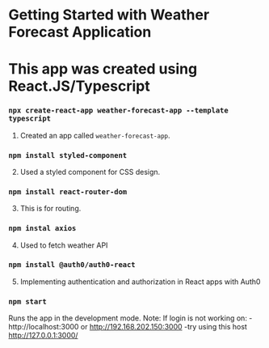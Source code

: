 # Getting Started with Weather Forecast Application

# This app was created using React.JS/Typescript

### `npx create-react-app weather-forecast-app --template typescript`

1. Created an app called `weather-forecast-app`.

### `npm install styled-component`

2. Used a styled component for CSS design.

### `npm install react-router-dom`

3. This is for routing.

### `npm instal axios`

4. Used to fetch weather API

### `npm install @auth0/auth0-react`

5. Implementing authentication and authorization in React apps with Auth0

### `npm start`

Runs the app in the development mode.
Note: If login is not working on: 
    -http://localhost:3000 or http://192.168.202.150:3000
    -try using this host http://127.0.0.1:3000/
